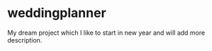 weddingplanner
==============

My dream project which I like to start in new year and will add more description.
